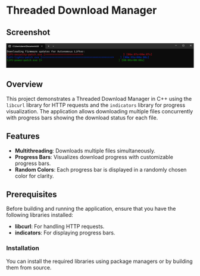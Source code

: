 # Threaded Download Manager

## Screenshot

![Project Screenshot](demo/sample.png)

## Overview

This project demonstrates a Threaded Download Manager in C++ using the `libcurl` library for HTTP requests and the `indicators` library for progress visualization. The application allows downloading multiple files concurrently with progress bars showing the download status for each file.

## Features

- **Multithreading**: Downloads multiple files simultaneously.
- **Progress Bars**: Visualizes download progress with customizable progress bars.
- **Random Colors**: Each progress bar is displayed in a randomly chosen color for clarity.

## Prerequisites

Before building and running the application, ensure that you have the following libraries installed:

- **libcurl**: For handling HTTP requests.
- **indicators**: For displaying progress bars.

### Installation

You can install the required libraries using package managers or by building them from source.
